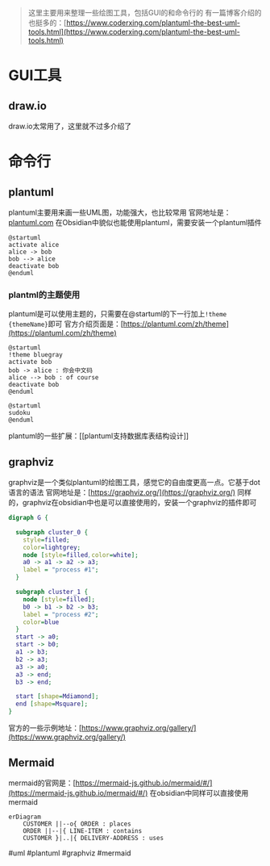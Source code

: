 > 这里主要用来整理一些绘图工具，包括GUI的和命令行的
> 有一篇博客介绍的也挺多的：[https://www.coderxing.com/plantuml-the-best-uml-tools.html](https://www.coderxing.com/plantuml-the-best-uml-tools.html)
# GUI工具
## draw.io
draw.io太常用了，这里就不过多介绍了
# 命令行
## plantuml
plantuml主要用来画一些UML图，功能强大，也比较常用
官网地址是：[plantuml.com](https://plantuml.com/zh/)
在Obsidian中貌似也能使用plantuml，需要安装一个plantuml插件
``` plantuml
@startuml
activate alice
alice -> bob
bob --> alice
deactivate bob
@enduml
```
### plantml的主题使用
plantuml是可以使用主题的，只需要在@startuml的下一行加上`!theme {themeName}`即可
官方介绍页面是：[https://plantuml.com/zh/theme](https://plantuml.com/zh/theme)
``` plantuml
@startuml
!theme bluegray
activate bob
bob -> alice : 你会中文码
alice --> bob : of course
deactivate bob
@enduml
```
``` plantuml
@startuml
sudoku
@enduml
```
plantuml的一些扩展：[[plantuml支持数据库表结构设计]]
## graphviz
graphviz是一个类似plantuml的绘图工具，感觉它的自由度更高一点。它基于dot语言的语法
官网地址是：[https://graphviz.org/](https://graphviz.org/)
同样的，graphviz在obsidian中也是可以直接使用的，安装一个graphviz的插件即可

``` dot
digraph G {

  subgraph cluster_0 {
	style=filled;
	color=lightgrey;
	node [style=filled,color=white];
	a0 -> a1 -> a2 -> a3;
	label = "process #1";
  }

  subgraph cluster_1 {
	node [style=filled];
	b0 -> b1 -> b2 -> b3;
	label = "process #2";
	color=blue
  }
  start -> a0;
  start -> b0;
  a1 -> b3;
  b2 -> a3;
  a3 -> a0;
  a3 -> end;
  b3 -> end;

  start [shape=Mdiamond];
  end [shape=Msquare];
}
```
官方的一些示例地址：[https://www.graphviz.org/gallery/](https://www.graphviz.org/gallery/)
##  Mermaid
mermaid的官网是：[https://mermaid-js.github.io/mermaid/#/](https://mermaid-js.github.io/mermaid/#/)
在obsidian中同样可以直接使用mermaid
``` mermaid
erDiagram  
    CUSTOMER ||--o{ ORDER : places  
    ORDER ||--|{ LINE-ITEM : contains  
    CUSTOMER }|..|{ DELIVERY-ADDRESS : uses
```


#uml #plantuml  #graphviz  #mermaid